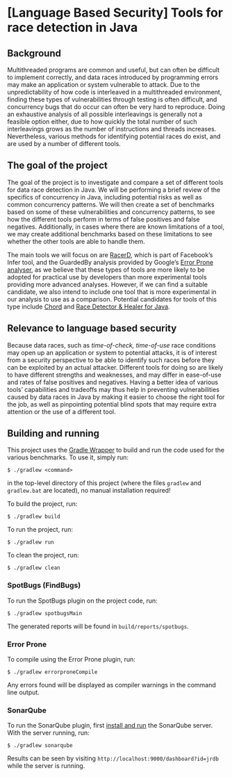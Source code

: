 # [Language Based Security] Tools for race detection in Java

## Background

Multithreaded programs are common and useful, but can often be difficult to
implement correctly, and data races introduced by programming errors may make
an application or system vulnerable to attack. Due to the unpredictability of
how code is interleaved in a multithreaded environment, finding these types of
vulnerabilities through testing is often difficult, and concurrency bugs that
do occur can often be very hard to reproduce. Doing an exhaustive analysis of
all possible interleavings is generally not a feasible option either, due to
how quickly the total number of such interleavings grows as the number of
instructions and threads increases. Nevertheless, various methods for
identifying potential races do exist, and are used by a number of different
tools.

## The goal of the project

The goal of the project is to investigate and compare a set of different tools
for data race detection in Java. We will be performing a brief review of the
specifics of concurrency in Java, including potential risks as well as common
concurrency patterns. We will then create a set of benchmarks based on some of
these vulnerabilities and concurrency patterns, to see how the different tools
perform in terms of false positives and false negatives. Additionally, in cases
where there are known limitations of a tool, we may create additional
benchmarks based on these limitations to see whether the other tools are able
to handle them.

The main tools we will focus on are
[RacerD](https://fbinfer.com/docs/racerd.html), which is part of Facebook’s
Infer tool, and the GuardedBy analysis provided by Google’s
[Error Prone analyser](https://github.com/google/error-prone/blob/master/docs/bugpattern/GuardedBy.md),
as we believe that these types of tools are more likely to be adopted for
practical use by developers than more experimental tools providing more
advanced analyses. However, if we can find a suitable candidate, we also intend
to include one tool that is more experimental in our analysis to use as a
comparison. Potential candidates for tools of this type include
[Chord](https://www.seas.upenn.edu/~mhnaik/chord/user_guide/whatis.html) and
[Race Detector & Healer for Java](http://www.fit.vutbr.cz/research/groups/verifit/tools/racedetect/index.php).

## Relevance to language based security

Because data races, such as *time-of-check, time-of-use* race conditions may
open up an application or system to potential attacks, it is of interest from
a security perspective to be able to identify such races before they can be
exploited by an actual attacker. Different tools for doing so are likely to
have different strengths and weaknesses, and may differ in ease-of-use and
rates of false positives and negatives. Having a better idea of various tools’
capabilities and tradeoffs may thus help in preventing vulnerabilities caused
by data races in Java by making it easier to choose the right tool for the job,
as well as pinpointing potential blind spots that may require extra attention
or the use of a different tool.

## Building and running

This project uses the
[Gradle Wrapper](https://docs.gradle.org/current/userguide/gradle_wrapper.html)
to build and run the code used for the various benchmarks. To use it, simply
run:

    $ ./gradlew <command>

in the top-level directory of this project (where the files `gradlew` and
`gradlew.bat` are located), no manual installation required!

To build the project, run:

    $ ./gradlew build

To run the project, run:

    $ ./gradlew run

To clean the project, run:

    $ ./gradlew clean


### SpotBugs (FindBugs)

To run the SpotBugs plugin on the project code, run:

    $ ./gradlew spotbugsMain

The generated reports will be found in `build/reports/spotbugs`.

### Error Prone

To compile using the Error Prone plugin, run:

    $ ./gradlew errorproneCompile

Any errors found will be displayed as compiler warnings in the command line
output.

### SonarQube

To run the SonarQube plugin, first
[install and run](https://docs.sonarqube.org/latest/setup/get-started-2-minutes/)
the SonarQube server. With the server running, run:

    $ ./gradlew sonarqube

Results can be seen by visiting `http://localhost:9000/dashboard?id=jrdb` while
the server is running.
